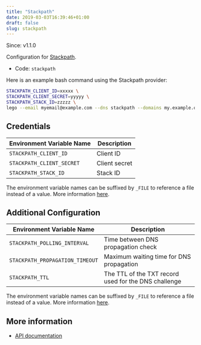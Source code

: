 ```yaml
---
title: "Stackpath"
date: 2019-03-03T16:39:46+01:00
draft: false
slug: stackpath
---
```


<!-- THIS DOCUMENTATION IS AUTO-GENERATED. PLEASE DO NOT EDIT. -->
<!-- providers/dns/stackpath/stackpath.toml -->
<!-- THIS DOCUMENTATION IS AUTO-GENERATED. PLEASE DO NOT EDIT. -->

Since: v1.1.0

Configuration for [Stackpath](https://www.stackpath.com/).


<!--more-->

- Code: `stackpath`

Here is an example bash command using the Stackpath provider:

```bash
STACKPATH_CLIENT_ID=xxxxx \
STACKPATH_CLIENT_SECRET=yyyyy \
STACKPATH_STACK_ID=zzzzz \
lego --email myemail@example.com --dns stackpath --domains my.example.org run
```




## Credentials

| Environment Variable Name | Description |
|-----------------------|-------------|
| `STACKPATH_CLIENT_ID` | Client ID |
| `STACKPATH_CLIENT_SECRET` | Client secret |
| `STACKPATH_STACK_ID` | Stack ID |

The environment variable names can be suffixed by `_FILE` to reference a file instead of a value.
More information [here](/lego/dns/#configuration-and-credentials).


## Additional Configuration

| Environment Variable Name | Description |
|--------------------------------|-------------|
| `STACKPATH_POLLING_INTERVAL` | Time between DNS propagation check |
| `STACKPATH_PROPAGATION_TIMEOUT` | Maximum waiting time for DNS propagation |
| `STACKPATH_TTL` | The TTL of the TXT record used for the DNS challenge |

The environment variable names can be suffixed by `_FILE` to reference a file instead of a value.
More information [here](/lego/dns/#configuration-and-credentials).




## More information

- [API documentation](https://developer.stackpath.com/en/api/dns/#tag/Zone)

<!-- THIS DOCUMENTATION IS AUTO-GENERATED. PLEASE DO NOT EDIT. -->
<!-- providers/dns/stackpath/stackpath.toml -->
<!-- THIS DOCUMENTATION IS AUTO-GENERATED. PLEASE DO NOT EDIT. -->
